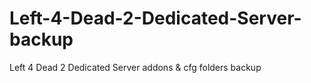 # Left-4-Dead-2-Dedicated-Server-backup
Left 4 Dead 2 Dedicated Server addons &amp; cfg folders backup
